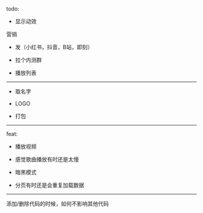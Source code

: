 todo:

- 显示动效

营销

- 发（小红书，抖音，B站，即刻）

- 拉个内测群

- 播放列表

---

- 取名字

- LOGO

- 打包

---

feat:

- 播放视频

- 感觉歌曲播放有时还是太慢

- 暗黑模式

- 分页有时还是会重复加载数据

---

添加/删除代码的时候，如何不影响其他代码
